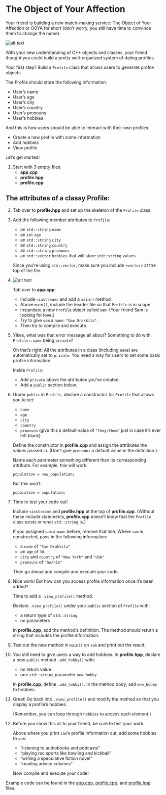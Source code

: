 # The Object of Your Affection

Your friend is building a new match-making service: The Object of Your Affection or OOYA for short (don’t worry, you still have time to convince them to change the name).

![alt text](https://github.com/keldavis/c-plus-plus-practice/blob/master/foundations/5.%20Classes%20and%20Objects/Object%20of%20Affection/ooya.gif)

With your new understanding of C++ objects and classes, your friend thought you could build a pretty well-organized system of dating profiles.

Your first step? Build a ```Profile``` class that allows users to generate profile objects.

The Profile should store the following information:

- User’s name
- User’s age
- User’s city
- User’s country
- User’s pronouns
- User’s hobbies

And this is how users should be able to interact with their own profiles:

- Create a new profile with some information
- Add hobbies
- View profile

Let’s get started!

1. Start with 3 empty files:
	- **app.cpp**
	- **profile.hpp**
	- **profile.cpp**

## The attributes of a classy Profile:

2. Tab over to **profile.hpp** and set up the skeleton of the ```Profile``` class.

3. Add the following member attributes to ```Profile```:

	- an ```std::string``` ```name```
	- an ```int``` ```age```
	- an ```std::string``` ```city```
	- an ```std::string``` ```country```
	- an ```std::string``` ```pronouns```
	- an ```std::vector``` ```hobbies``` that will store ```std::string``` values

	Since you’re using ```std::vector```, make sure you include ```<vector>``` at the top of the file.

4. ![alt text](https://github.com/keldavis/c-plus-plus-practice/blob/master/foundations/5.%20Classes%20and%20Objects/Object%20of%20Affection/Sam-Drakkila.gif)

	Tab over to **app.cpp**:
	- include ```<iostream>``` and add a ```main()``` method
	- Above ```main()```, include the header file so that ```Profile``` is in scope.
	- Instantiate a new ```Profile``` object called ```sam```. (Your friend Sam is looking for love.)
	- Try to give ```sam``` a ```name```: ```"Sam Drakkila"```.
	- Then try to compile and execute.

5. Yikes, what was that error message all about? Something to do with ```Profile::name``` being ```private```?

	Oh that’s right! All the attributes in a class (including ```name```) are automatically set to ```private```. You need a way for users to set some basic profile information.

	Inside ```Profile```:

	- Add ```private``` above the attributes you’ve created.
	- Add a ```public``` section below.

6. Under ```public``` in ```Profile```, declare a constructor for ```Profile``` that allows you to set:

	- ```name```
	- ```age```
	- ```city```
	- ```country```
	- ```pronouns``` (give this a default value of ```"they/them"``` just in case it’s ever left blank)
	
	Define the constructor in **profile.cpp** and assign the attributes the values passed in. (Don’t give ```pronouns``` a default value in the definition.)

	Name each parameter something different than its corresponding attribute. For example, this will work:

	
	```population = new_population;```

	
	But this won’t:


	```population = population;```


7. Time to test your code out!

	Include ```<iostream>``` and **profile.hpp** at the top of **profile.cpp**. (Without these include statements, **profile.cpp** doesn’t know that the ```Profile``` class exists or what ```std::string``` is.)

	If you assigned ```sam``` a ```name``` before, remove that line. Where ```sam``` is constructed, pass in the following information:

	- a ```name``` of ```"Sam Drakkila"```
	- an ```age``` of ```30```
	- ```city``` and ```country``` of ```"New York"``` and ```"USA"```
	- ```pronouns``` of ```"he/him"```

	Then go ahead and compile and execute your code.

8. Nice work! But how can you access profile information once it’s been added?

	Time to add a ```.view_profile()``` method.

	Declare ```.view_profile()``` under your ```public``` section of ```Profile``` with:

	- a return type of ```std::string```
	- no parameters
	
	In **profile.cpp**, add the method’s definition. The method should return a string that includes the profile information.

9. Test out the new method in ```main()``` on ```sam``` and print out the result.

10. You still need to give users a way to add hobbies. In **profile.hpp**, declare a new ```public``` method ```.add_hobby()``` with:

	- no return value
	- one ```std::string``` parameter ```new_hobby```

	In **profile.cpp**, define ```.add_hobby()```. In the method body, add ```new_hobby``` to hobbies.

11. Great! Go back into ```.view_profile()``` and modify the method so that you display a profile’s hobbies.

	(Remember, you can loop through ```hobbies``` to access each element.)

12. Before you show this all to your friend, be sure to test your work.

	Above where you print ```sam```‘s profile information out, add some hobbies to ```sam```:

	- “listening to audiobooks and podcasts”
	- “playing rec sports like bowling and kickball”
	- “writing a speculative fiction novel”
	- “reading advice columns”
	
	Now compile and execute your code!

Example code can be found in the [app.cpp](https://github.com/keldavis/c-plus-plus-practice/blob/master/foundations/5.%20Classes%20and%20Objects/Object%20of%20Affection/app.cpp), [profile.cpp](https://github.com/keldavis/c-plus-plus-practice/blob/master/foundations/5.%20Classes%20and%20Objects/Object%20of%20Affection/profile.cpp), and [profile.hpp](https://github.com/keldavis/c-plus-plus-practice/blob/master/foundations/5.%20Classes%20and%20Objects/Object%20of%20Affection/profile.hpp) files.